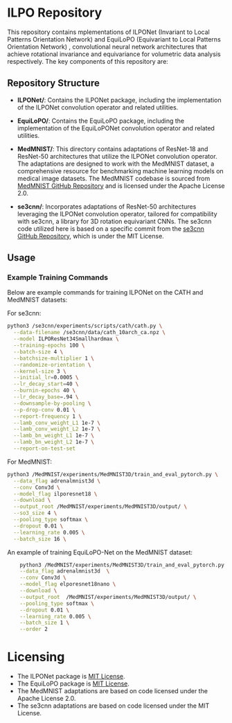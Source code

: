 # ILPO Repository

This repository contains mplementations of ILPONet (Invariant to Local Patterns Orientation Network) and EquiLoPO (Equivariant to Local Patterns Orientation Network) , convolutional neural network architectures that achieve rotational invariance and equivariance for volumetric data analysis respectively. The key components of this repository are:

## Repository Structure

- **ILPONet/**: Contains the ILPONet package, including the implementation of the ILPONet convolution operator and related utilities.

- **EquiLoPO/**: Contains the EquiLoPO package, including the implementation of the EquiLoPONet convolution operator and related utilities.

- **MedMNIST/**: This directory contains adaptations of ResNet-18 and ResNet-50 architectures that utilize the ILPONet convolution operator. The adaptations are designed to work with the MedMNIST dataset, a comprehensive resource for benchmarking machine learning models on medical image datasets. The MedMNIST codebase is sourced from [MedMNIST GitHub Repository](https://github.com/MedMNIST/MedMNIST) and is licensed under the Apache License 2.0.

- **se3cnn/**: Incorporates adaptations of ResNet-50 architectures leveraging the ILPONet convolution operator, tailored for compatibility with se3cnn, a library for 3D rotation equivariant CNNs. The se3cnn code utilized here is based on a specific commit from the [se3cnn GitHub Repository](https://github.com/mariogeiger/se3cnn/tree/546bc682887e1cb5e16b484c158c05f03377e4e9), which is under the MIT License.

## Usage

### Example Training Commands

Below are example commands for training ILPONet on the CATH and MedMNIST datasets:

For se3cnn:

```bash
python3 /se3cnn/experiments/scripts/cath/cath.py \
  --data-filename /se3cnn/data/cath_10arch_ca.npz \
  --model ILPOResNet34Smallhardmax \
  --training-epochs 100 \
  --batch-size 4 \
  --batchsize-multiplier 1 \
  --randomize-orientation \
  --kernel-size 3 \
  --initial_lr=0.0005 \
  --lr_decay_start=40 \
  --burnin-epochs 40 \
  --lr_decay_base=.94 \
  --downsample-by-pooling \
  --p-drop-conv 0.01 \
  --report-frequency 1 \
  --lamb_conv_weight_L1 1e-7 \
  --lamb_conv_weight_L2 1e-7 \
  --lamb_bn_weight_L1 1e-7 \
  --lamb_bn_weight_L2 1e-7 \
  --report-on-test-set
```
For MedMNIST:
```bash
python3 /MedMNIST/experiments/MedMNIST3D/train_and_eval_pytorch.py \
  --data_flag adrenalmnist3d \
  --conv Conv3d \
  --model_flag ilporesnet18 \
  --download \
  --output_root /MedMNIST/experiments/MedMNIST3D/output/ \
  --so3_size 4 \
  --pooling_type softmax \
  --dropout 0.01 \
  --learning_rate 0.005 \
  --batch_size 16 \
```

An example of training EquiLoPO-Net on the MedMNIST dataset:
    
```bash 
    python3 /MedMNIST/experiments/MedMNIST3D/train_and_eval_pytorch.py \
    --data_flag adrenalmnist3d  \
    --conv Conv3d \
    --model_flag elporesnet18nano \
    --download \
    --output_root  /MedMNIST/experiments/MedMNIST3D/output/ \
    --pooling_type softmax \
    --dropout 0.01 \
    --learning_rate 0.005 \
    --batch_size 1 \
    --order 2
```

# Licensing

- The ILPONet package is [MIT License](LICENSE).
- The EquiLoPO package is [MIT License](LICENSE).
- The MedMNIST adaptations are based on code licensed under the Apache License 2.0.
- The se3cnn adaptations are based on code licensed under the MIT License.

